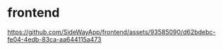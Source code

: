 # frontend


https://github.com/SideWayApp/frontend/assets/93585090/d62bdebc-fe04-4edb-83ca-aa644115a473

